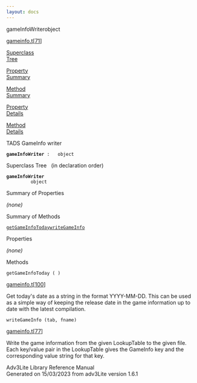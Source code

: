 ```yaml
---
layout: docs
---
```

<span class="title">gameInfoWriter</span><span class="type">object</span>

[gameinfo.t](../file/gameinfo.t.html)\[[71](../source/gameinfo.t.html#71)\]

[Superclass  
Tree](#_SuperClassTree_)

[Property  
Summary](#_PropSummary_)

[Method  
Summary](#_MethodSummary_)

[Property  
Details](#_Properties_)

[Method  
Details](#_Methods_)

<div class="fdesc">

TADS GameInfo writer

**`gameInfoWriter`**` :   object`

</div>

<span id="_SuperClassTree_"></span>

<div class="mjhd">

<span class="hdln">Superclass Tree</span>   (in declaration order)

</div>

**`gameInfoWriter`**  
`         object`  
<span id="_PropSummary_"></span>

<div class="mjhd">

<span class="hdln">Summary of Properties</span>  

</div>



*(none)* <span id="_MethodSummary_"></span>

<div class="mjhd">

<span class="hdln">Summary of Methods</span>  

</div>

[`getGameInfoToday`](#getGameInfoToday)[`writeGameInfo`](#writeGameInfo)

<span id="_Properties_"></span>

<div class="mjhd">

<span class="hdln">Properties</span>  

</div>

*(none)* <span id="_Methods_"></span>

<div class="mjhd">

<span class="hdln">Methods</span>  

</div>

<span id="getGameInfoToday"></span>

`getGameInfoToday ( )`

[gameinfo.t](../file/gameinfo.t.html)\[[100](../source/gameinfo.t.html#100)\]

<div class="desc">

Get today's date as a string in the format YYYY-MM-DD. This can be used
as a simple way of keeping the release date in the game information up
to date with the latest compilation.

</div>

<span id="writeGameInfo"></span>

`writeGameInfo (tab, fname)`

[gameinfo.t](../file/gameinfo.t.html)\[[77](../source/gameinfo.t.html#77)\]

<div class="desc">

Write the game information from the given LookupTable to the given file.
Each key/value pair in the LookupTable gives the GameInfo key and the
corresponding value string for that key.

</div>

<div class="ftr">

Adv3Lite Library Reference Manual  
Generated on 15/03/2023 from adv3Lite version 1.6.1

</div>
